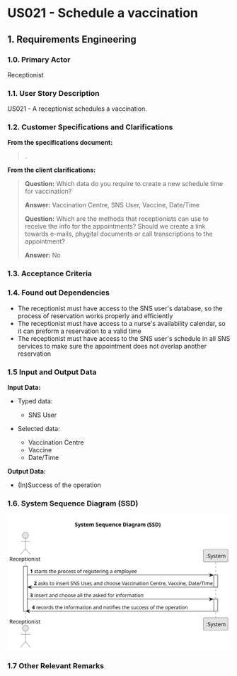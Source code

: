 # US021 - Schedule a vaccination 

## 1. Requirements Engineering

### 1.0. Primary Actor
Receptionist

### 1.1. User Story Description
US021 - A receptionist schedules a vaccination.

### 1.2. Customer Specifications and Clarifications
**From the specifications document:**
> .

**From the client clarifications:**

> **Question:** Which data do you require to create a new schedule time for vaccination?
>
> **Answer:** Vaccination Centre, SNS User, Vaccine, Date/Time
> 
> **Question:** Which are the methods that receptionists can use to receive the info for the appointments? Should we create a link towards e-mails, phygital documents or call transcriptions to the appointment? 
>
> **Answer:** No

### 1.3. Acceptance Criteria
>

### 1.4. Found out Dependencies
* The receptionist must have access to the SNS user's database, so the process of reservation works properly and efficiently
* The receptionist must have access to a nurse's availability calendar, so it can preform a reservation to a valid time
* The receptionist must have access to the SNS user's schedule in all SNS services to make sure the appointment does not overlap another reservation

### 1.5 Input and Output Data
**Input Data:**

* Typed data:
    * SNS User

* Selected data:
    * Vaccination Centre
    * Vaccine
    * Date/Time

**Output Data:**

* (In)Success of the operation

### 1.6. System Sequence Diagram (SSD)
![US021-SSD.svg](ssdsvg%2Fsvg%2FUS021-SSD.svg)

### 1.7 Other Relevant Remarks
>